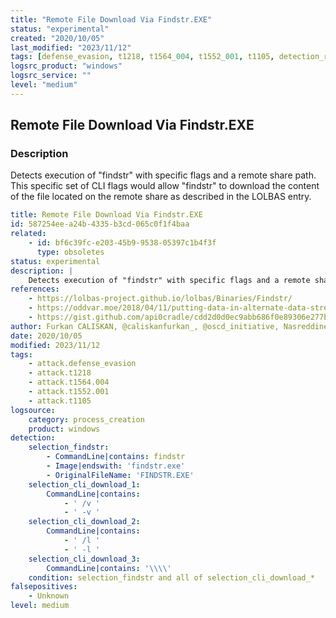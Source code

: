 ```yaml
---
title: "Remote File Download Via Findstr.EXE"
status: "experimental"
created: "2020/10/05"
last_modified: "2023/11/12"
tags: [defense_evasion, t1218, t1564_004, t1552_001, t1105, detection_rule]
logsrc_product: "windows"
logsrc_service: ""
level: "medium"
---
```


## Remote File Download Via Findstr.EXE

### Description

Detects execution of "findstr" with specific flags and a remote share path. This specific set of CLI flags would allow "findstr" to download the content of the file located on the remote share as described in the LOLBAS entry.


```yml
title: Remote File Download Via Findstr.EXE
id: 587254ee-a24b-4335-b3cd-065c0f1f4baa
related:
    - id: bf6c39fc-e203-45b9-9538-05397c1b4f3f
      type: obsoletes
status: experimental
description: |
    Detects execution of "findstr" with specific flags and a remote share path. This specific set of CLI flags would allow "findstr" to download the content of the file located on the remote share as described in the LOLBAS entry.
references:
    - https://lolbas-project.github.io/lolbas/Binaries/Findstr/
    - https://oddvar.moe/2018/04/11/putting-data-in-alternate-data-streams-and-how-to-execute-it-part-2/
    - https://gist.github.com/api0cradle/cdd2d0d0ec9abb686f0e89306e277b8f
author: Furkan CALISKAN, @caliskanfurkan_, @oscd_initiative, Nasreddine Bencherchali (Nextron Systems)
date: 2020/10/05
modified: 2023/11/12
tags:
    - attack.defense_evasion
    - attack.t1218
    - attack.t1564.004
    - attack.t1552.001
    - attack.t1105
logsource:
    category: process_creation
    product: windows
detection:
    selection_findstr:
        - CommandLine|contains: findstr
        - Image|endswith: 'findstr.exe'
        - OriginalFileName: 'FINDSTR.EXE'
    selection_cli_download_1:
        CommandLine|contains:
            - ' /v '
            - ' -v '
    selection_cli_download_2:
        CommandLine|contains:
            - ' /l '
            - ' -l '
    selection_cli_download_3:
        CommandLine|contains: '\\\\'
    condition: selection_findstr and all of selection_cli_download_*
falsepositives:
    - Unknown
level: medium

```
